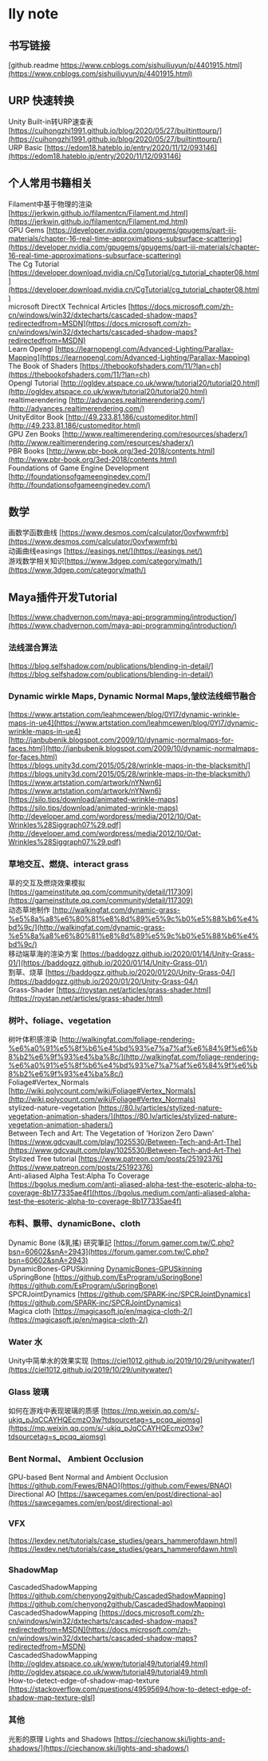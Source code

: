 # lly note

## 书写链接
[github.readme https://www.cnblogs.com/sishuiliuyun/p/4401915.html](https://www.cnblogs.com/sishuiliuyun/p/4401915.html)

## URP 快速转换
Unity Built-in转URP速查表 [https://cuihongzhi1991.github.io/blog/2020/05/27/builtinttourp/](https://cuihongzhi1991.github.io/blog/2020/05/27/builtinttourp/)   
URP Basic [https://edom18.hateblo.jp/entry/2020/11/12/093146](https://edom18.hateblo.jp/entry/2020/11/12/093146)    

## 个人常用书籍相关
Filament中基于物理的渲染 [https://jerkwin.github.io/filamentcn/Filament.md.html](https://jerkwin.github.io/filamentcn/Filament.md.html)    
GPU Gems [https://developer.nvidia.com/gpugems/gpugems/part-iii-materials/chapter-16-real-time-approximations-subsurface-scattering](https://developer.nvidia.com/gpugems/gpugems/part-iii-materials/chapter-16-real-time-approximations-subsurface-scattering)    
The Cg Tutorial [https://developer.download.nvidia.cn/CgTutorial/cg_tutorial_chapter08.html](https://developer.download.nvidia.cn/CgTutorial/cg_tutorial_chapter08.html)    
microsoft DirectX Technical Articles [https://docs.microsoft.com/zh-cn/windows/win32/dxtecharts/cascaded-shadow-maps?redirectedfrom=MSDN](https://docs.microsoft.com/zh-cn/windows/win32/dxtecharts/cascaded-shadow-maps?redirectedfrom=MSDN)    
Learn Opengl [https://learnopengl.com/Advanced-Lighting/Parallax-Mapping](https://learnopengl.com/Advanced-Lighting/Parallax-Mapping)    
The Book of Shaders [https://thebookofshaders.com/11/?lan=ch](https://thebookofshaders.com/11/?lan=ch)    
Opengl Tutorial [http://ogldev.atspace.co.uk/www/tutorial20/tutorial20.html](http://ogldev.atspace.co.uk/www/tutorial20/tutorial20.html)    
realtimerendering [http://advances.realtimerendering.com/](http://advances.realtimerendering.com/)    
UnityEditor Book [http://49.233.81.186/customeditor.html](http://49.233.81.186/customeditor.html)    
GPU Zen Books [http://www.realtimerendering.com/resources/shaderx/](http://www.realtimerendering.com/resources/shaderx/)    
PBR Books [http://www.pbr-book.org/3ed-2018/contents.html](http://www.pbr-book.org/3ed-2018/contents.html)    
Foundations of Game Engine Development [http://foundationsofgameenginedev.com/](http://foundationsofgameenginedev.com/)    

## 数学
画数学函数曲线 [https://www.desmos.com/calculator/0ovfwwmfrb](https://www.desmos.com/calculator/0ovfwwmfrb)    
动画曲线easings [https://easings.net/](https://easings.net/)     
游戏数学相关知识[https://www.3dgep.com/category/math/](https://www.3dgep.com/category/math/)    

## Maya插件开发Tutorial   
[https://www.chadvernon.com/maya-api-programming/introduction/](https://www.chadvernon.com/maya-api-programming/introduction/)    
[]()    

### 法线混合算法
[https://blog.selfshadow.com/publications/blending-in-detail/](https://blog.selfshadow.com/publications/blending-in-detail/)

### Dynamic wirkle Maps, Dynamic Normal Maps,皱纹法线细节融合

[https://www.artstation.com/leahmcewen/blog/0Yl7/dynamic-wrinkle-maps-in-ue4](https://www.artstation.com/leahmcewen/blog/0Yl7/dynamic-wrinkle-maps-in-ue4)    
[http://janbubenik.blogspot.com/2009/10/dynamic-normalmaps-for-faces.html](http://janbubenik.blogspot.com/2009/10/dynamic-normalmaps-for-faces.html)    
[https://blogs.unity3d.com/2015/05/28/wrinkle-maps-in-the-blacksmith/](https://blogs.unity3d.com/2015/05/28/wrinkle-maps-in-the-blacksmith/)    
[https://www.artstation.com/artwork/nYNwn6](https://www.artstation.com/artwork/nYNwn6)    
[https://silo.tips/download/animated-wrinkle-maps](https://silo.tips/download/animated-wrinkle-maps)    
[http://developer.amd.com/wordpress/media/2012/10/Oat-Wrinkles%28Siggraph07%29.pdf](http://developer.amd.com/wordpress/media/2012/10/Oat-Wrinkles%28Siggraph07%29.pdf)    

### 草地交互、燃烧、interact grass
草的交互及燃烧效果模拟 [https://gameinstitute.qq.com/community/detail/117309](https://gameinstitute.qq.com/community/detail/117309)    
动态草地制作 [http://walkingfat.com/dynamic-grass-%e5%8a%a8%e6%80%81%e8%8d%89%e5%9c%b0%e5%88%b6%e4%bd%9c/](http://walkingfat.com/dynamic-grass-%e5%8a%a8%e6%80%81%e8%8d%89%e5%9c%b0%e5%88%b6%e4%bd%9c/)    
移动端草海的渲染方案 [https://baddogzz.github.io/2020/01/14/Unity-Grass-01/](https://baddogzz.github.io/2020/01/14/Unity-Grass-01/)    
割草、烧草 [https://baddogzz.github.io/2020/01/20/Unity-Grass-04/](https://baddogzz.github.io/2020/01/20/Unity-Grass-04/)    
Grass-Shader [https://roystan.net/articles/grass-shader.html](https://roystan.net/articles/grass-shader.html)    

### 树叶、foliage、vegetation
树叶体积感渲染 [http://walkingfat.com/foliage-rendering-%e6%a0%91%e5%8f%b6%e4%bd%93%e7%a7%af%e6%84%9f%e6%b8%b2%e6%9f%93%e4%ba%8c/](http://walkingfat.com/foliage-rendering-%e6%a0%91%e5%8f%b6%e4%bd%93%e7%a7%af%e6%84%9f%e6%b8%b2%e6%9f%93%e4%ba%8c/)    
Foliage#Vertex_Normals [http://wiki.polycount.com/wiki/Foliage#Vertex_Normals](http://wiki.polycount.com/wiki/Foliage#Vertex_Normals)   
stylized-nature-vegetation [https://80.lv/articles/stylized-nature-vegetation-animation-shaders/](https://80.lv/articles/stylized-nature-vegetation-animation-shaders/)   
Between Tech and Art: The Vegetation of 'Horizon Zero Dawn' [https://www.gdcvault.com/play/1025530/Between-Tech-and-Art-The](https://www.gdcvault.com/play/1025530/Between-Tech-and-Art-The)   
Stylized Tree tutorial [https://www.patreon.com/posts/25192376](https://www.patreon.com/posts/25192376)    
Anti-aliased Alpha Test:Alpha To Coverage [https://bgolus.medium.com/anti-aliased-alpha-test-the-esoteric-alpha-to-coverage-8b177335ae4f](https://bgolus.medium.com/anti-aliased-alpha-test-the-esoteric-alpha-to-coverage-8b177335ae4f)    

### 布料、飘带、dynamicBone、cloth
Dynamic Bone (&乳搖) 研究筆記 [https://forum.gamer.com.tw/C.php?bsn=60602&snA=2943](https://forum.gamer.com.tw/C.php?bsn=60602&snA=2943)    
DynamicBones-GPUSkinning [DynamicBones-GPUSkinning](https://github.com/chenyong2github/DynamicBones-GPUSkinning)    
uSpringBone [https://github.com/EsProgram/uSpringBone](https://github.com/EsProgram/uSpringBone)    
SPCRJointDynamics [https://github.com/SPARK-inc/SPCRJointDynamics](https://github.com/SPARK-inc/SPCRJointDynamics)    
Magica cloth [https://magicasoft.jp/en/magica-cloth-2/](https://magicasoft.jp/en/magica-cloth-2/)    

### Water 水
Unity中简单水的效果实现 [https://ciel1012.github.io/2019/10/29/unitywater/](https://ciel1012.github.io/2019/10/29/unitywater/)    

### Glass 玻璃
如何在游戏中表现玻璃的质感 [https://mp.weixin.qq.com/s/-ukjq_pJqCCAYHQEcmzO3w?tdsourcetag=s_pcqq_aiomsg](https://mp.weixin.qq.com/s/-ukjq_pJqCCAYHQEcmzO3w?tdsourcetag=s_pcqq_aiomsg)    

### Bent Normal、 Ambient Occlusion
GPU-based Bent Normal and Ambient Occlusion [https://github.com/Fewes/BNAO](https://github.com/Fewes/BNAO)    
Directional AO [https://sawcegames.com/en/post/directional-ao](https://sawcegames.com/en/post/directional-ao)   

### VFX
[https://lexdev.net/tutorials/case_studies/gears_hammerofdawn.html](https://lexdev.net/tutorials/case_studies/gears_hammerofdawn.html)    

### ShadowMap
CascadedShadowMapping [https://github.com/chenyong2github/CascadedShadowMapping](https://github.com/chenyong2github/CascadedShadowMapping)    
CascadedShadowMapping [https://docs.microsoft.com/zh-cn/windows/win32/dxtecharts/cascaded-shadow-maps?redirectedfrom=MSDN](https://docs.microsoft.com/zh-cn/windows/win32/dxtecharts/cascaded-shadow-maps?redirectedfrom=MSDN)    
CascadedShadowMapping [http://ogldev.atspace.co.uk/www/tutorial49/tutorial49.html](http://ogldev.atspace.co.uk/www/tutorial49/tutorial49.html)      
How-to-detect-edge-of-shadow-map-texture [https://stackoverflow.com/questions/49595694/how-to-detect-edge-of-shadow-map-texture-glsl]    


### 其他
光影的原理 Lights and Shadows [https://ciechanow.ski/lights-and-shadows/](https://ciechanow.ski/lights-and-shadows/)    
